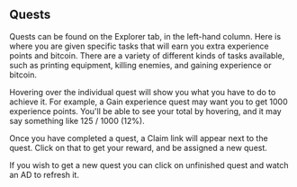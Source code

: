 ## Quests
Quests can be found on the Explorer tab, in the left-hand column. Here is where you are given specific tasks that will earn you extra experience points and bitcoin. There are a variety of different kinds of tasks available, such as printing equipment, killing enemies, and gaining experience or bitcoin.

Hovering over the individual quest will show you what you have to do to achieve it. For example, a Gain experience quest may want you to get 1000 experience points. You'll be able to see your total by hovering, and it may say something like 125 / 1000 (12%).

Once you have completed a quest, a Claim link will appear next to the quest. Click on that to get your reward, and be assigned a new quest.

If you wish to get a new quest you can click on unfinished quest and watch an AD to refresh it.
